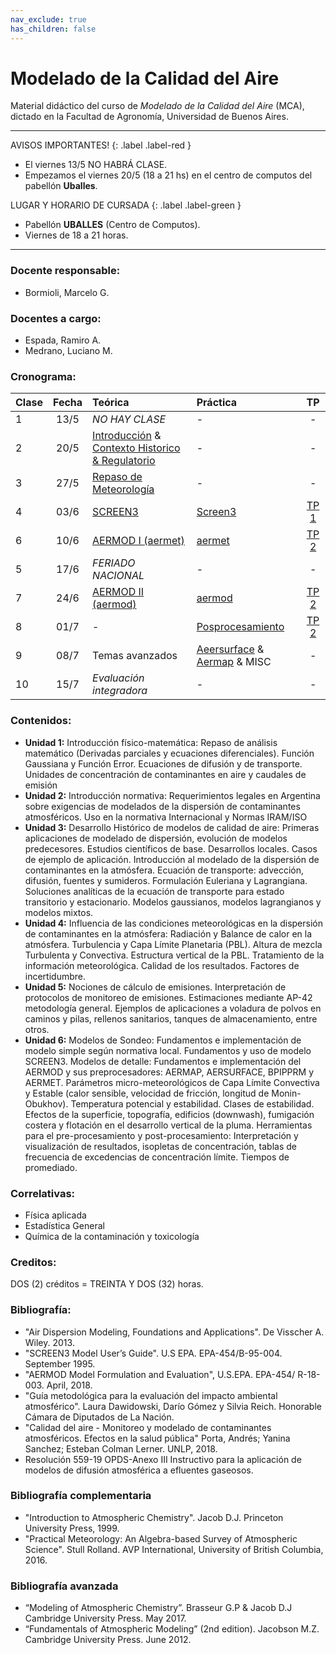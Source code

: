 ```yaml
---
nav_exclude: true
has_children: false
---
```


# Modelado de la Calidad del Aire

Material didáctico del curso de *Modelado de la Calidad del Aire* (MCA), dictado en la Facultad de Agronomía, Universidad de Buenos Aires.

---

AVISOS IMPORTANTES! {: .label .label-red }
+ El viernes 13/5 NO HABRÁ CLASE. 
+ Empezamos el viernes 20/5 (18 a 21 hs) en el centro de computos del pabellón **Uballes**.

LUGAR Y HORARIO DE CURSADA {: .label .label-green }
+  Pabellón **UBALLES** (Centro de Computos).
+  Viernes de 18 a 21 horas.

---


### Docente responsable:
+ Bormioli, Marcelo G.

### Docentes a cargo:
+ Espada, Ramiro A.
+ Medrano, Luciano M.

### Cronograma:

|Clase| Fecha | Teórica | Práctica |   TP  |
|:---|:-----:|:--------|:---------|:-----:|
| 1  | 13/5  | *NO HAY CLASE*            | - | - |
| 2  | 20/5  | [Introducción](./teo/c1.html) & [Contexto Historico & Regulatorio](./teo/c2.html) | - | - |
| 3  | 27/5  | [Repaso de Meteorología](./teo/c3.html) | - | - |
| 4  | 03/6  | [SCREEN3            ](./teo/c4.html) |[Screen3](./tut/screen3.html)     | [TP 1](./tps/tp1.html) |
| 6  | 10/6  | [AERMOD I  (aermet) ](./teo/c5.html) |[aermet](./tut/aermet.html)       | [TP 2](./tps/tp2.html) |
| 5  | 17/6  | *FERIADO NACIONAL*        | - | - |
| 7  | 24/6  | [AERMOD II (aermod) ](./teo/c6.html) |[aermod](./tut/aermod.html)       | [TP 2](./tps/tp2.html) |
| 8  | 01/7  | -   | [Posprocesamiento](./tut/pos.html)                                | [TP 2](./tps/tp2.html) |
| 9  | 08/7  | Temas avanzados           |  [Aeersurface](./tut/aersurface.html) & [Aermap](./tut/aermap.html) & MISC  | - |               
| 10 | 15/7  | *Evaluación integradora*  | - | - |

### Contenidos:

- **Unidad 1:** Introducción físico-matemática: Repaso de análisis matemático (Derivadas parciales y ecuaciones diferenciales). Función Gaussiana y Función Error. Ecuaciones de difusión y de transporte. Unidades de concentración de contaminantes en aire y caudales de emisión
- **Unidad 2:** Introducción normativa: Requerimientos legales en Argentina sobre exigencias de modelados de la dispersión de contaminantes atmosféricos. Uso en la normativa Internacional y Normas IRAM/ISO
- **Unidad 3:** Desarrollo Histórico de modelos de calidad de aire: Primeras aplicaciones de modelado de dispersión, evolución de modelos predecesores. Estudios científicos de base. Desarrollos locales. Casos de ejemplo de aplicación. Introducción al modelado de la dispersión de contaminantes en la atmósfera. Ecuación de transporte: advección, difusión, fuentes y sumideros. Formulación Euleriana y Lagrangiana. Soluciones analíticas de la ecuación de transporte para estado transitorio y estacionario. Modelos gaussianos, modelos lagrangianos y modelos mixtos.
- **Unidad 4:** Influencia de las condiciones meteorológicas en la dispersión de contaminantes en la atmósfera: Radiación y Balance de calor en la atmósfera. Turbulencia y Capa Límite Planetaria (PBL). Altura de mezcla Turbulenta y Convectiva. Estructura vertical de la PBL. Tratamiento de la información meteorológica. Calidad de los resultados. Factores de incertidumbre. 
- **Unidad 5:** Nociones de cálculo de emisiones. Interpretación de protocolos de monitoreo de emisiones. Estimaciones mediante AP-42 metodología general. Ejemplos de aplicaciones a voladura de polvos en caminos y pilas, rellenos sanitarios, tanques de almacenamiento, entre otros. 
- **Unidad 6:** Modelos de Sondeo: Fundamentos e implementación de modelo simple según normativa local. Fundamentos y uso de modelo SCREEN3. Modelos de detalle: Fundamentos e implementación del AERMOD y sus preprocesadores: AERMAP, AERSURFACE, BPIPPRM y AERMET. Parámetros micro-meteorológicos de Capa Límite Convectiva y Estable (calor sensible, velocidad de fricción, longitud de Monin-Obukhov). Temperatura potencial y estabilidad. Clases de estabilidad. Efectos de la superficie, topografía, edificios (downwash), fumigación costera y flotación en el desarrollo vertical de la pluma. Herramientas para el pre-procesamiento y post-procesamiento:
Interpretación y visualización de resultados, isopletas de concentración, tablas de frecuencia de excedencias de concentración límite. Tiempos de promediado. 

### Correlativas: 
+ Física aplicada
+ Estadística General
+ Química de la contaminación y toxicología

### Creditos: 
DOS (2) créditos = TREINTA Y DOS (32) horas.

### Bibliografía:

+ "Air Dispersion Modeling, Foundations and Applications". De Visscher A. Wiley. 2013.
+ "SCREEN3 Model User’s Guide". U.S EPA. EPA-454/B-95-004. September 1995.
+ "AERMOD Model Formulation and Evaluation", U.S.EPA. EPA-454/ R-18-003. April, 2018.
+ "Guía metodológica para la evaluación del impacto ambiental atmosférico". Laura Dawidowski, Darío Gómez y Silvia Reich. Honorable Cámara de Diputados de La Nación.
+ "Calidad del aire - Monitoreo y modelado de contaminantes atmosféricos. Efectos en la salud pública" Porta, Andrés; Yanina Sanchez; Esteban Colman Lerner. UNLP, 2018.
+ Resolución 559-19 OPDS-Anexo III Instructivo para la aplicación de modelos de difusión atmosférica a efluentes gaseosos. 

### Bibliografía complementaria

+ "Introduction to Atmospheric Chemistry". Jacob D.J. Princeton University Press, 1999.
+ "Practical Meteorology: An Algebra-based Survey of Atmospheric Science". Stull Rolland. AVP International, University of British Columbia, 2016.

### Bibliografía avanzada

+ “Modeling of Atmospheric Chemistry”. Brasseur G.P & Jacob D.J Cambridge University Press. May 2017.
+ “Fundamentals of Atmospheric Modeling” (2nd edition). Jacobson M.Z. Cambridge University Press. June 2012.
